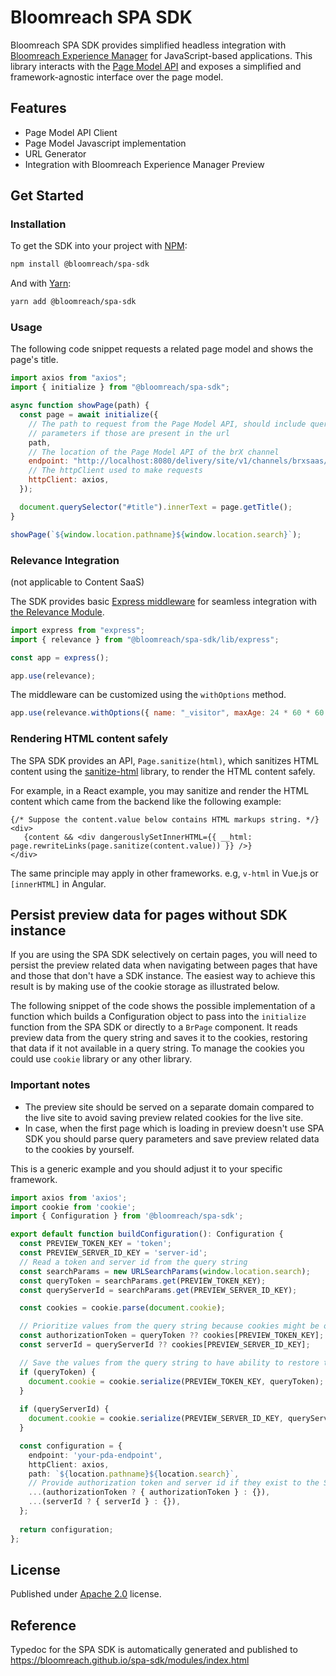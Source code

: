 # Bloomreach SPA SDK

Bloomreach SPA SDK provides simplified headless integration with [Bloomreach Experience Manager](https://www.bloomreach.com/en/products/experience-manager)
for JavaScript-based applications. This library interacts with the [Page Model API](https://documentation.bloomreach.com/library/concepts/page-model-api/introduction.html)
and exposes a simplified and framework-agnostic interface over the page model.

## Features

- Page Model API Client
- Page Model Javascript implementation
- URL Generator
- Integration with Bloomreach Experience Manager Preview

## Get Started

### Installation

To get the SDK into your project with [NPM](https://docs.npmjs.com/cli/npm):

```bash
npm install @bloomreach/spa-sdk
```

And with [Yarn](https://yarnpkg.com):

```bash
yarn add @bloomreach/spa-sdk
```

### Usage

The following code snippet requests a related page model and shows the page's title.

```javascript
import axios from "axios";
import { initialize } from "@bloomreach/spa-sdk";

async function showPage(path) {
  const page = await initialize({
    // The path to request from the Page Model API, should include query
    // parameters if those are present in the url
    path,
    // The location of the Page Model API of the brX channel
    endpoint: "http://localhost:8080/delivery/site/v1/channels/brxsaas/pages",
    // The httpClient used to make requests
    httpClient: axios,
  });

  document.querySelector("#title").innerText = page.getTitle();
}

showPage(`${window.location.pathname}${window.location.search}`);
```

### Relevance Integration

(not applicable to Content SaaS)

The SDK provides basic [Express
middleware](https://expressjs.com/en/guide/using-middleware.html) for seamless
integration with [the Relevance Module](https://documentation.bloomreach.com/14/library/enterprise/enterprise-features/targeting/targeting.html).

```javascript
import express from "express";
import { relevance } from "@bloomreach/spa-sdk/lib/express";

const app = express();

app.use(relevance);
```

The middleware can be customized using the `withOptions` method.

```javascript
app.use(relevance.withOptions({ name: "_visitor", maxAge: 24 * 60 * 60 }));
```

### Rendering HTML content safely

The SPA SDK provides an API, ```Page.sanitize(html)```,
which sanitizes HTML content using the [sanitize-html](https://www.npmjs.com/package/sanitize-html) library,
to render the HTML content safely.

For example, in a React example, you may sanitize and render the HTML content which came from the backend like the following example:

```
{/* Suppose the content.value below contains HTML markups string. */}
<div>
   {content && <div dangerouslySetInnerHTML={{ __html: page.rewriteLinks(page.sanitize(content.value)) }} />}
</div>
```

The same principle may apply in other frameworks. e.g, `v-html` in Vue.js or `[innerHTML]` in Angular.

## Persist preview data for pages without SDK instance
If you are using the SPA SDK selectively on certain pages, you will need to persist the preview related data when navigating between pages that have and those that don't have a SDK instance. The easiest way to achieve this result is by making use of the cookie storage as illustrated below.

The following snippet of the code shows the possible implementation of a function which builds a Configuration object to pass into the `initialize` function from the SPA SDK or directly to a `BrPage` component.
It reads preview data from the query string and saves it to the cookies, restoring that data if it not available in a query string. To manage the cookies you could use `cookie` library or any other library.

### Important notes
* The preview site should be served on a separate domain compared to the live site to avoid saving preview related cookies for the live site.
* In case, when the first page which is loading in preview doesn't use SPA SDK you should parse query parameters and save preview related data to the cookies by yourself.

This is a generic example and you should adjust it to your specific framework.

```typescript
import axios from 'axios';
import cookie from 'cookie';
import { Configuration } from '@bloomreach/spa-sdk';

export default function buildConfiguration(): Configuration {
  const PREVIEW_TOKEN_KEY = 'token';
  const PREVIEW_SERVER_ID_KEY = 'server-id';
  // Read a token and server id from the query string
  const searchParams = new URLSearchParams(window.location.search);
  const queryToken = searchParams.get(PREVIEW_TOKEN_KEY);
  const queryServerId = searchParams.get(PREVIEW_SERVER_ID_KEY);

  const cookies = cookie.parse(document.cookie);

  // Prioritize values from the query string because cookies might be outdated.
  const authorizationToken = queryToken ?? cookies[PREVIEW_TOKEN_KEY];
  const serverId = queryServerId ?? cookies[PREVIEW_SERVER_ID_KEY];

  // Save the values from the query string to have ability to restore them when switch back from legacy page to the SPA-SDK rendered page.
  if (queryToken) {
    document.cookie = cookie.serialize(PREVIEW_TOKEN_KEY, queryToken);
  }
  
  if (queryServerId) {
    document.cookie = cookie.serialize(PREVIEW_SERVER_ID_KEY, queryServerId);
  }

  const configuration = {
    endpoint: 'your-pda-endpoint',
    httpClient: axios,
    path: `${location.pathname}${location.search}`,
    // Provide authorization token and server id if they exist to the SPA-SDK initialization method.
    ...(authorizationToken ? { authorizationToken } : {}),
    ...(serverId ? { serverId } : {}),
  };
  
  return configuration;
};

```
## License

Published under [Apache 2.0](https://www.apache.org/licenses/LICENSE-2.0) license.

## Reference

Typedoc for the SPA SDK is automatically generated and published to https://bloomreach.github.io/spa-sdk/modules/index.html
